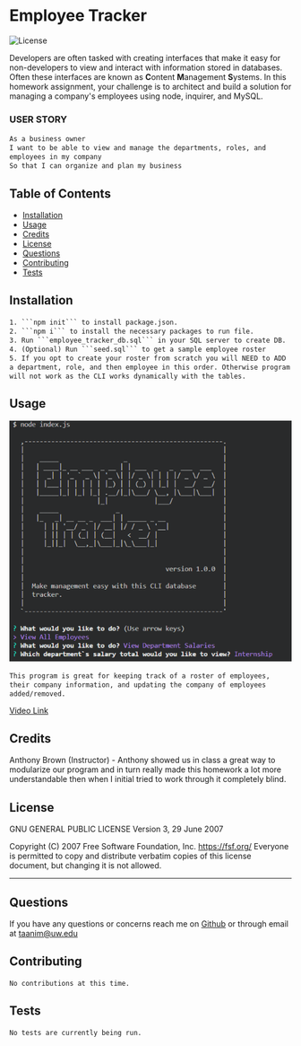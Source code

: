 # Employee Tracker
![License](https://img.shields.io/badge/license-GPLv3-blue)

Developers are often tasked with creating interfaces that make it easy for non-developers to view and interact with information stored in databases. Often these interfaces are known as **C**ontent **M**anagement **S**ystems. In this homework assignment, your challenge is to architect and build a solution for managing a company's employees using node, inquirer, and MySQL.

### USER STORY
```
As a business owner
I want to be able to view and manage the departments, roles, and employees in my company
So that I can organize and plan my business
```

## Table of Contents
* [Installation](#installation)
* [Usage](#usage)
* [Credits](#credits)
* [License](#license)
* [Questions](#questions)
* [Contributing](#contributing)
* [Tests](#tests)

## Installation
    1. ```npm init``` to install package.json.
    2. ```npm i``` to install the necessary packages to run file.
    3. Run ```employee_tracker_db.sql``` in your SQL server to create DB.
    4. (Optional) Run ```seed.sql``` to get a sample employee roster
    5. If you opt to create your roster from scratch you will NEED to ADD a department, role, and then employee in this order. Otherwise program will not work as the CLI works dynamically with the tables.

## Usage
![example image](./assets/example.png)

    This program is great for keeping track of a roster of employees, their company information, and updating the company of employees added/removed.

[Video Link](http://www.youtube.com/watch?v=abEy52xjh1I)

## Credits
Anthony Brown (Instructor) - Anthony showed us in class a great way to modularize our program and in turn really made this homework a lot more understandable then when I initial tried to work through it completely blind.


## License
GNU GENERAL PUBLIC LICENSE
Version 3, 29 June 2007

Copyright (C) 2007 Free Software Foundation, Inc. <https://fsf.org/>
Everyone is permitted to copy and distribute verbatim copies
of this license document, but changing it is not allowed.

---
## Questions
If you have any questions or concerns reach me on [Github](https://github.com/TaaniBravo) or through email at <taanim@uw.edu>

## Contributing
    No contributions at this time.

## Tests
    No tests are currently being run.


